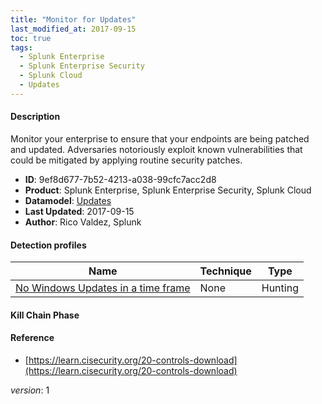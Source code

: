 ```yaml
---
title: "Monitor for Updates"
last_modified_at: 2017-09-15
toc: true
tags:
  - Splunk Enterprise
  - Splunk Enterprise Security
  - Splunk Cloud
  - Updates
---
```


#### Description

Monitor your enterprise to ensure that your endpoints are being patched and updated. Adversaries notoriously exploit known vulnerabilities that could be mitigated by applying routine security patches.

- **ID**: 9ef8d677-7b52-4213-a038-99cfc7acc2d8
- **Product**: Splunk Enterprise, Splunk Enterprise Security, Splunk Cloud
- **Datamodel**: [Updates](https://docs.splunk.com/Documentation/CIM/latest/User/Updates)
- **Last Updated**: 2017-09-15
- **Author**: Rico Valdez, Splunk

#### Detection profiles

| Name        | Technique   | Type         |
| ----------- | ----------- |--------------|
| [No Windows Updates in a time frame](/application/no_windows_updates_in_a_time_frame/) | None | Hunting |

#### Kill Chain Phase



#### Reference

* [https://learn.cisecurity.org/20-controls-download](https://learn.cisecurity.org/20-controls-download)



_version_: 1